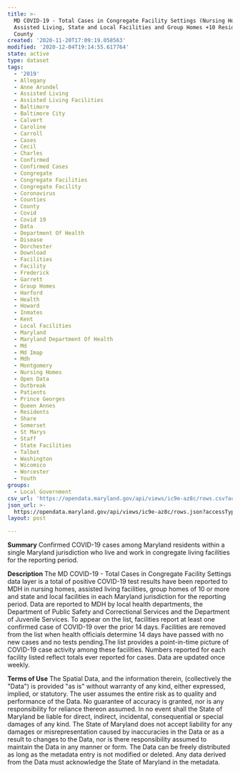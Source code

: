 ```yaml
---
title: >-
  MD COVID-19 - Total Cases in Congregate Facility Settings (Nursing Homes,
  Assisted Living, State and Local Facilities and Group Homes +10 Residents) by
  County
created: '2020-11-20T17:09:19.058563'
modified: '2020-12-04T19:14:55.617764'
state: active
type: dataset
tags:
  - '2019'
  - Allegany
  - Anne Arundel
  - Assisted Living
  - Assisted Living Facilities
  - Baltimore
  - Baltimore City
  - Calvert
  - Caroline
  - Carroll
  - Cases
  - Cecil
  - Charles
  - Confirmed
  - Confirmed Cases
  - Congregate
  - Congregate Facilities
  - Congregate Facility
  - Coronavirus
  - Counties
  - County
  - Covid
  - Covid 19
  - Data
  - Department Of Health
  - Disease
  - Dorchester
  - Download
  - Facilities
  - Facility
  - Frederick
  - Garrett
  - Group Homes
  - Harford
  - Health
  - Howard
  - Inmates
  - Kent
  - Local Facilities
  - Maryland
  - Maryland Department Of Health
  - Md
  - Md Imap
  - Mdh
  - Montgomery
  - Nursing Homes
  - Open Data
  - Outbreak
  - Patients
  - Prince Georges
  - Queen Annes
  - Residents
  - Share
  - Somerset
  - St Marys
  - Staff
  - State Facilities
  - Talbot
  - Washington
  - Wicomico
  - Worcester
  - Youth
groups:
  - Local Government
csv_url: 'https://opendata.maryland.gov/api/views/ic9e-az8c/rows.csv?accessType=DOWNLOAD'
json_url: >-
  https://opendata.maryland.gov/api/views/ic9e-az8c/rows.json?accessType=DOWNLOAD
layout: post

---
```

<b>Summary</b>
Confirmed COVID-19 cases among Maryland residents within a single Maryland jurisdiction who live and work in congregate living facilities for the reporting period.

<b>Description</b>
The MD COVID-19 - Total Cases in Congregate Facility Settings data layer is a total of positive COVID-19 test results have been reported to MDH in nursing homes, assisted living facilities, group homes of 10 or more and state and local facilities in each Maryland jurisdiction for the reporting period. Data are reported to MDH by local health departments, the Department of Public Safety and Correctional Services and the Department of Juvenile Services. To appear on the list, facilities report at least one confirmed case of COVID-19 over the prior 14 days. Facilities are removed from the list when health officials determine 14 days have passed with no new cases and no tests pending.The list provides a point-in-time picture of COVID-19 case activity among these facilities. Numbers reported for each facility listed reflect totals ever reported for cases. Data are updated once weekly.

<b>Terms of Use</b>
The Spatial Data, and the information therein, (collectively the "Data") is provided "as is" without warranty of any kind, either expressed, implied, or statutory. The user assumes the entire risk as to quality and performance of the Data. No guarantee of accuracy is granted, nor is any responsibility for reliance thereon assumed. In no event shall the State of Maryland be liable for direct, indirect, incidental, consequential or special damages of any kind. The State of Maryland does not accept liability for any damages or misrepresentation caused by inaccuracies in the Data or as a result to changes to the Data, nor is there responsibility assumed to maintain the Data in any manner or form. The Data can be freely distributed as long as the metadata entry is not modified or deleted. Any data derived from the Data must acknowledge the State of Maryland in the metadata.
